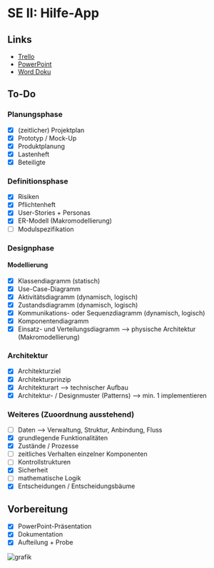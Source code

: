 # SE II: Hilfe-App
## Links
- [Trello](https://trello.com/b/KMd20AeE/se-ii-backlog)
- [PowerPoint](https://bwedu-my.sharepoint.com/:p:/g/personal/babett_mueller_bwedu_de/EZ5dY9wO2mBMu9PWVi-PfZ0BoKMZNsoxCf-eLEfTO68Zcg?e=6KOF0J)
- [Word Doku](https://bwedu-my.sharepoint.com/:w:/g/personal/babett_mueller_bwedu_de/EahFLI_tXdZNvcbx--LPx2oBljl66OWw3wLPdtVyTaJELg?e=mtJQuL)

## To-Do
### Planungsphase
- [x] (zeitlicher) Projektplan
- [x] Prototyp / Mock-Up
- [x] Produktplanung
- [x] Lastenheft
- [x] Beteiligte

### Definitionsphase
- [x] Risiken
- [x] Pflichtenheft
- [x] User-Stories + Personas
- [x] ER-Modell (Makromodellierung)
- [ ] Modulspezifikation

### Designphase
#### Modellierung
- [x] Klassendiagramm (statisch)
- [x] Use-Case-Diagramm
- [x] Aktivitätsdiagramm (dynamisch, logisch)
- [x] Zustandsdiagramm (dynamisch, logisch)
- [x] Kommunikations- oder Sequenzdiagramm (dynamisch, logisch)
- [x] Komponentendiagramm 
- [x] Einsatz- und Verteilungsdiagramm --> physische Architektur (Makromodellierung)

### Architektur
- [x] Architekturziel
- [x] Architekturprinzip
- [x] Architekturart --> technischer Aufbau
- [x] Architektur- / Designmuster (Patterns) --> min. 1 implementieren

### Weiteres (Zuoordnung ausstehend)
- [ ] Daten --> Verwaltung, Struktur, Anbindung, Fluss
- [x] grundlegende Funktionalitäten
- [x] Zustände / Prozesse
- [ ] zeitliches Verhalten einzelner Komponenten
- [ ] Kontrollstrukturen
- [x] Sicherheit
- [ ] mathematische Logik
- [x] Entscheidungen / Entscheidungsbäume

## Vorbereitung
- [x] PowerPoint-Präsentation
- [x] Dokumentation
- [x] Aufteilung + Probe

![grafik](https://user-images.githubusercontent.com/84374246/172787757-194f5676-8bbf-44de-ae65-a7fc2dfefa1c.png)

